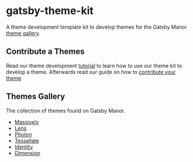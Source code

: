 # gatsby-theme-kit
A theme development template kit to develop themes for the
Gatsby Manor [theme gallery](https://gatsbymanor.com/themes).

## Contribute a Themes
Read our theme development [tutorial](https://gatsbymanor.com/docs/tutorials/theme-development) to learn
how to use our theme kit to develop a theme. Afterwards read our guide on how
to [contribute your theme](https://gatsbymanor.com/docs/contribute/contribute-a-theme)

## Themes Gallery
The collection of themes found on Gatsby Manor.
- [Massively](https://github.com/gatsbymanor/gatsby-theme-massively)
- [Lens](https://github.com/gatsbymanor/gatsby-theme-lens)
- [Photon](https://github.com/gatsbymanor/gatsby-theme-photon)
- [Tessellate](https://github.com/gatsbymanor/gatsby-theme-tessellate)
- [Identity](https://github.com/gatsbymanor/gatsby-theme-identity)
- [Dimension](https://github.com/gatsbymanor/gatsby-theme-dimension)
